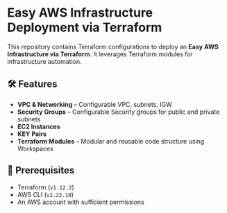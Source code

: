 # Easy AWS Infrastructure Deployment via Terraform

This repository contains Terraform configurations to deploy an **Easy AWS Infrastructure via Terraform**. It leverages Terraform modules for infrastructure automation.

## 🛠️ Features
- **VPC & Networking** – Configurable VPC, subnets, IGW
- **Security Groups** – Configurable Security groups for public and private subnets
- **EC2 Instances**
- **KEY Pairs**
- **Terraform Modules** – Modular and reusable code structure using Workspaces

## 📌 Prerequisites
- Terraform (`v1.12.2`)
- AWS CLI (`v2.22.10`)
- An AWS account with sufficient permissions